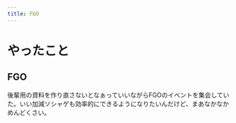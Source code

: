 ```yaml
---
title: FGO
---
```


# やったこと

## FGO

後輩用の資料を作り直さないとなぁっていいながらFGOのイベントを集会していた。いい加減ソシャゲも効率的にできるようになりたいんだけど、まあなかなかめんどくさい。